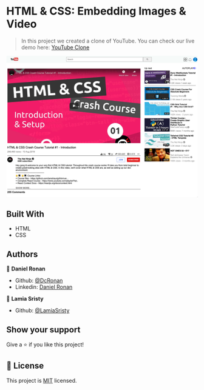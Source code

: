 # HTML & CSS: Embedding Images & Video 

> In this project we created a clone of YouTube. You can check our live demo here: [YouTube Clone](https://raw.githack.com/DcRonan/YouTube/feature1/index.html)

<img src="images/youtube-clone-home.png">

## Built With

- HTML
- CSS

## Authors

👤 **Daniel Ronan**

- Github: [@DcRonan](https://github.com/DcRonan)
- Linkedin: [Daniel Ronan](https://www.linkedin.com/in/danronan10/)

👤 **Lamia Sristy**

- Github: [@LamiaSristy](https://github.com/LamiaSristy)

## Show your support

Give a ⭐️ if you like this project!

## 📝 License

This project is [MIT](lic.url) licensed.
